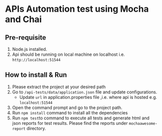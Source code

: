 # APIs Automation test using Mocha and Chai
## Pre-requisite
1. Node.js installed.
2. Api should be running on local machine on localhost i.e. `http://localhost:51544`
## How to install & Run 
1. Please extract the project at your desired path
1. Go to `/api-tests/data/application.json` file and update configurations. 
	* Update `url` in application.properties file ,i.e. where api is hosted  e.g. `localhost:51544`
1. Open the command prompt and go to the project path.
1. Run `npm install` command to install all the dependencies
1. Run `npm test`to command to execute all tests and generate html and json reports for test results. Please find the reports under `mochaawesome-report` directory. 


